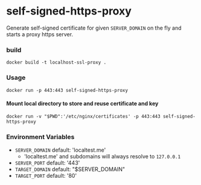 # self-signed-https-proxy

Generate self-signed certificate for given `SERVER_DOMAIN` on the fly and starts a proxy https server.

### build
`docker build -t localhost-ssl-proxy .`

### Usage
`docker run -p 443:443 self-signed-https-proxy`

#### Mount local directory to store and reuse certificate and key
`docker run -v "$PWD":'/etc/nginx/certificates' -p 443:443 self-signed-https-proxy`

### Environment Variables
* `SERVER_DOMAIN` default: 'localtest.me'
  * 'localtest.me' and subdomains will always resolve to `127.0.0.1`
* `SERVER_PORT` default: '443'
* `TARGET_DOMAIN` default: "$SERVER_DOMAIN"
* `TARGET_PORT` default: '80'
